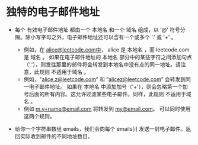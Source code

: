 # 独特的电子邮件地址

- 每个 有效电子邮件地址 都由一个 本地名 和一个 域名 组成，以 '@' 符号分隔。除小写字母之外，电子邮件地址还可以含有一个或多个 '.' 或 '+' 。
  - 例如，在 alice@leetcode.com中， alice 是 本地名 ，而 leetcode.com 是 域名 。
    如果在电子邮件地址的 本地名 部分中的某些字符之间添加句点（'.'），则发往那里的邮件将会转发到本地名中没有点的同一地址。请注意，此规则 不适用于域名 。
  - 例如，"alice.z@leetcode.com” 和 “alicez@leetcode.com” 会转发到同一电子邮件地址。
    如果在 本地名 中添加加号（'+'），则会忽略第一个加号后面的所有内容。这允许过滤某些电子邮件。同样，此规则 不适用于域名 。
  - 例如 m.y+name@email.com 将转发到 my@email.com。
    可以同时使用这两个规则。

- 给你一个字符串数组 emails，我们会向每个 emails[i] 发送一封电子邮件。返回实际收到邮件的不同地址数目。

